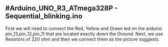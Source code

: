 #Arduino_UNO_R3_ATmega328P - Sequential_blinking.ino
--------

First we will need to connect the Red, Yellow and Green led on the arduino pin_13,pin_12,pin_11 that are located exactly down the Ground. Next, we use Resistors of 220 ohm and then we connect them as the picture suggests.
